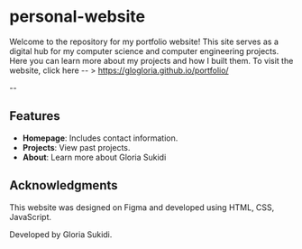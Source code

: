 # personal-website
Welcome to the repository for my portfolio website! This site serves as a digital hub for my computer science and computer engineering projects. Here you can learn more about my projects and how I built them. To visit the website, click here -- > https://glogloria.github.io/portfolio/

--

## Features
- **Homepage**: Includes contact information.
- **Projects**: View past projects.
- **About**: Learn more about Gloria Sukidi

## Acknowledgments
This website was designed on Figma and developed using HTML, CSS, JavaScript.

Developed by Gloria Sukidi.
